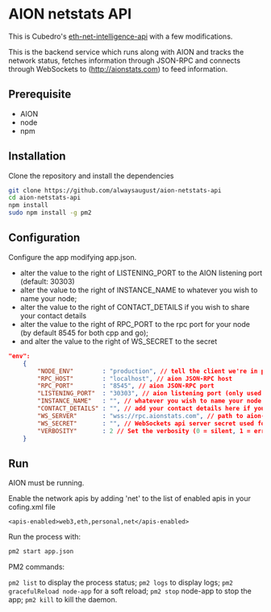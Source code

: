 AION netstats API
============

This is Cubedro's [eth-net-intelligence-api](https://github.com/cubedro/eth-net-intelligence-api) with a
few modifications.

This is the backend service which runs along with AION and tracks the network status, fetches information through JSON-RPC and connects through WebSockets to (http://aionstats.com) to feed information.


## Prerequisite
* AION
* node
* npm

## Installation

Clone the repository and install the dependencies

```bash
git clone https://github.com/alwaysaugust/aion-netstats-api
cd aion-netstats-api
npm install
sudo npm install -g pm2
```

## Configuration

Configure the app modifying app.json.

- alter the value to the right of LISTENING_PORT to the AION listening port (default: 30303)
- alter the value to the right of INSTANCE_NAME to whatever you wish to name your node;
- alter the value to the right of CONTACT_DETAILS if you wish to share your contact details
- alter the value to the right of RPC_PORT to the rpc port for your node (by default 8545 for both cpp and go);
- and alter the value to the right of WS_SECRET to the secret

```json
"env":
	{
		"NODE_ENV"        : "production", // tell the client we're in production environment
		"RPC_HOST"        : "localhost", // aion JSON-RPC host
		"RPC_PORT"        : "8545", // aion JSON-RPC port
		"LISTENING_PORT"  : "30303", // aion listening port (only used for display)
		"INSTANCE_NAME"   : "", // whatever you wish to name your node
		"CONTACT_DETAILS" : "", // add your contact details here if you wish (email/skype)
		"WS_SERVER"       : "wss://rpc.aionstats.com", // path to aion-stats WebSockets api server
		"WS_SECRET"       : "", // WebSockets api server secret used for login
		"VERBOSITY"       : 2 // Set the verbosity (0 = silent, 1 = error, warn, 2 = error, warn, info, success, 3 = all logs)
	}
```
## Run

AION must be running.

Enable the network apis by adding 'net' to the list of enabled apis in your cofing.xml file

`<apis-enabled>web3,eth,personal,net</apis-enabled>`

Run the process with:
```bash
pm2 start app.json
```
PM2 commands:

`pm2 list` to display the process status;
`pm2 logs` to display logs;
`pm2 gracefulReload node-app` for a soft reload;
`pm2 stop` node-app to stop the app;
`pm2 kill` to kill the daemon.
